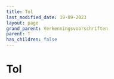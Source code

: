 ```yaml
---
title: Tol
last_modified_date: 19-09-2023
layout: page
grand_parent: Verkenningsvoorschriften
parent: T
has_children: false
---
```


Tol
===

